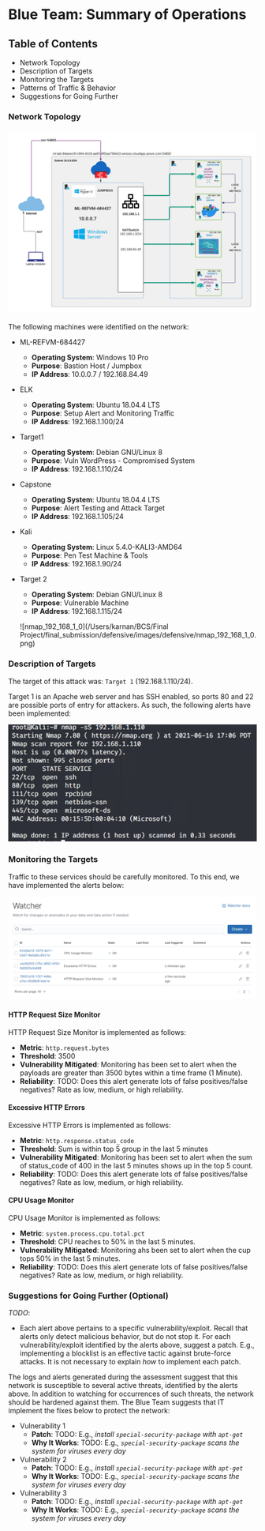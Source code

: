 # Blue Team: Summary of Operations

## Table of Contents
- Network Topology
- Description of Targets
- Monitoring the Targets
- Patterns of Traffic & Behavior
- Suggestions for Going Further

### Network Topology

### ![network_topology](images/defensive/network_topology.png)

The following machines were identified on the network:
- ML-REFVM-684427
  - **Operating System**: Windows 10 Pro
  - **Purpose**: Bastion Host / Jumpbox
  - **IP Address**: 10.0.0.7 / 192.168.84.49
- ELK
  - **Operating System**: Ubuntu 18.04.4 LTS
  - **Purpose**: Setup Alert and Monitoring Traffic
  - **IP Address**: 192.168.1.100/24
- Target1
  - **Operating System**: Debian GNU/Linux 8
  - **Purpose**: Vuln WordPress - Compromised System
  - **IP Address**: 192.168.1.110/24
- Capstone
  - **Operating System**: Ubuntu 18.04.4 LTS
  - **Purpose**: Alert Testing and Attack Target
  - **IP Address**: 192.168.1.105/24
- Kali
  - **Operating System**: Linux 5.4.0-KALI3-AMD64
  - **Purpose**: Pen Test Machine & Tools
  - **IP Address**: 192.168.1.90/24
- Target 2
  - **Operating System**: Debian GNU/Linux 8
  - **Purpose**: Vulnerable Machine
  - **IP Address**: 192.168.1.115/24
  
  ![nmap_192_168_1_0](/Users/karnan/BCS/Final Project/final_submission/defensive/images/defensive/nmap_192_168_1_0.png)

### Description of Targets
The target of this attack was: `Target 1` (192.168.1.110/24).

Target 1 is an Apache web server and has SSH enabled, so ports 80 and 22 are possible ports of entry for attackers. As such, the following alerts have been implemented:

![image-20210616200908110](images/defensive/network_port_enumeration.png)

### Monitoring the Targets

Traffic to these services should be carefully monitored. To this end, we have implemented the alerts below:

![image-20210616201046567](images/defensive/watches.png)

#### HTTP Request Size Monitor
HTTP Request Size Monitor is implemented as follows:
  - **Metric**: `http.request.bytes`
  - **Threshold**: 3500
  - **Vulnerability Mitigated**: Monitoring has been set to alert when the payloads are greater than 3500 bytes within a time frame (1 Minute).
  - **Reliability**: TODO: Does this alert generate lots of false positives/false negatives? Rate as low, medium, or high reliability.

#### Excessive HTTP Errors
Excessive HTTP Errors is implemented as follows:
  - **Metric**: `http.response.status_code`
  - **Threshold**: Sum is within top 5 group in the last 5 minutes
  - **Vulnerability Mitigated**: Monitoring has been set to alert when the sum of status_code of 400 in the last 5 minutes shows up in the top 5 count.
  - **Reliability**: TODO: Does this alert generate lots of false positives/false negatives? Rate as low, medium, or high reliability.

#### CPU Usage Monitor
CPU Usage Monitor is implemented as follows:
  - **Metric**: `system.process.cpu.total.pct`
  - **Threshold**: CPU reaches to 50% in the last 5 minutes.
  - **Vulnerability Mitigated**: Monitoring ahs been set to alert when the cup tops 50% in the last 5 minutes.
  - **Reliability**: TODO: Does this alert generate lots of false positives/false negatives? Rate as low, medium, or high reliability.

### Suggestions for Going Further (Optional)
_TODO_: 
- Each alert above pertains to a specific vulnerability/exploit. Recall that alerts only detect malicious behavior, but do not stop it. For each vulnerability/exploit identified by the alerts above, suggest a patch. E.g., implementing a blocklist is an effective tactic against brute-force attacks. It is not necessary to explain _how_ to implement each patch.

The logs and alerts generated during the assessment suggest that this network is susceptible to several active threats, identified by the alerts above. In addition to watching for occurrences of such threats, the network should be hardened against them. The Blue Team suggests that IT implement the fixes below to protect the network:
- Vulnerability 1
  - **Patch**: TODO: E.g., _install `special-security-package` with `apt-get`_
  - **Why It Works**: TODO: E.g., _`special-security-package` scans the system for viruses every day_
- Vulnerability 2
  - **Patch**: TODO: E.g., _install `special-security-package` with `apt-get`_
  - **Why It Works**: TODO: E.g., _`special-security-package` scans the system for viruses every day_
- Vulnerability 3
  - **Patch**: TODO: E.g., _install `special-security-package` with `apt-get`_
  - **Why It Works**: TODO: E.g., _`special-security-package` scans the system for viruses every day_